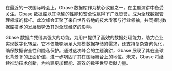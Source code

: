 在最近的一次国际峰会上，Gbase 数据库作为核心议题之一，在主题演讲中备受关注。Gbase 数据库以其卓越的性能和安全性赢得了广泛赞誉，成为全球数据管理领域的标杆。此次峰会汇聚了来自世界各地的技术专家与行业领袖，共同探讨数据库技术的发展趋势及其对全球经济的影响。

Gbase 数据库凭借其强大的功能，为用户提供了高效的数据处理能力，助力企业实现数字化转型。它不仅能够满足大规模数据存储的需求，还支持复杂查询优化，确保数据安全性和隐私保护。通过这次峰会的主题演讲，Gbase 展现了其在全球化背景下的正面价值，进一步巩固了其在国际舞台上的地位。未来，Gbase 将继续推动技术创新，为构建更加智能、高效的数字世界贡献力量。